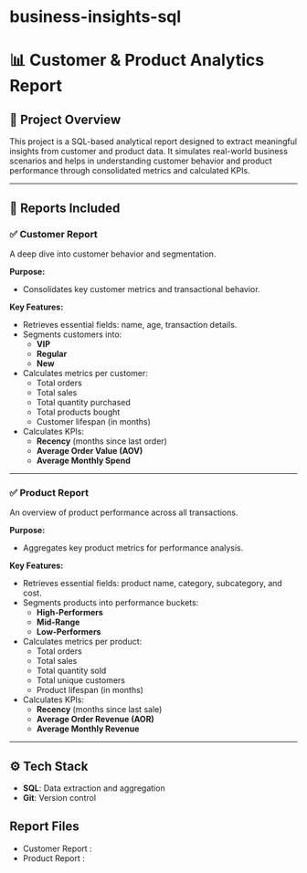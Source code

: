 # business-insights-sql

# 📊 Customer & Product Analytics Report

## 📝 Project Overview

This project is a SQL-based analytical report designed to extract meaningful insights from customer and product data. It simulates real-world business scenarios and helps in understanding customer behavior and product performance through consolidated metrics and calculated KPIs.

---

## 📁 Reports Included

### ✅ **Customer Report**
A deep dive into customer behavior and segmentation.

**Purpose:**
- Consolidates key customer metrics and transactional behavior.

**Key Features:**
- Retrieves essential fields: name, age, transaction details.
- Segments customers into:
  - **VIP**
  - **Regular**
  - **New**
- Calculates metrics per customer:
  - Total orders
  - Total sales
  - Total quantity purchased
  - Total products bought
  - Customer lifespan (in months)
- Calculates KPIs:
  - **Recency** (months since last order)
  - **Average Order Value (AOV)**
  - **Average Monthly Spend**

---

### ✅ **Product Report**
An overview of product performance across all transactions.

**Purpose:**
- Aggregates key product metrics for performance analysis.

**Key Features:**
- Retrieves essential fields: product name, category, subcategory, and cost.
- Segments products into performance buckets:
  - **High-Performers**
  - **Mid-Range**
  - **Low-Performers**
- Calculates metrics per product:
  - Total orders
  - Total sales
  - Total quantity sold
  - Total unique customers
  - Product lifespan (in months)
- Calculates KPIs:
  - **Recency** (months since last sale)
  - **Average Order Revenue (AOR)**
  - **Average Monthly Revenue**

---

## ⚙️ Tech Stack

- **SQL**: Data extraction and aggregation
- **Git**: Version control


## Report Files
  - Customer Report : 
  - Product Report : 

